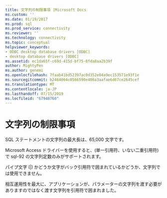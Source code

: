 ```yaml
---
title: 文字列の制限事項 |Microsoft Docs
ms.custom: ''
ms.date: 01/19/2017
ms.prod: sql
ms.prod_service: connectivity
ms.reviewer: ''
ms.technology: connectivity
ms.topic: conceptual
helpviewer_keywords:
- ODBC desktop database drivers [ODBC]
- desktop database drivers [ODBC]
ms.assetid: ec1da65f-c69d-415d-bf75-8fda8aa2b39f
author: MightyPen
ms.author: genemi
ms.openlocfilehash: 7faab41bd52397ac0d352e04a9ec153571e93f1e
ms.sourcegitcommit: b2464064c0566590e486a3aafae6d67ce2645cef
ms.translationtype: MT
ms.contentlocale: ja-JP
ms.lasthandoff: 07/15/2019
ms.locfileid: "67948760"
---
```

# <a name="string-limitations"></a>文字列の制限事項
SQL ステートメントの文字列の最大長は、65,000 文字です。  
  
 Microsoft Access ドライバーを使用すると、(単一引用符、いない二重引用符) で sql-92 の文字列定数のみがサポートされます。  
  
 パイプ文字 (&#124;) かどうか文字がバック引用符で囲まれているかどうか、文字列では使用できません。  
  
 相互運用性を最大に、アプリケーションが、パラメーターの文字列を渡す必要がありますのではなく渡す文字列を引用符で囲まれました。
